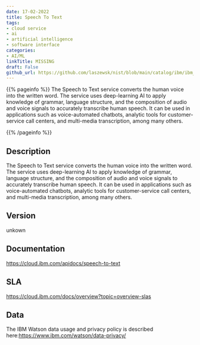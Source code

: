 ```yaml
---
date: 17-02-2022
title: Speech To Text
tags: 
- cloud service
- ai
- artificial intelligence
- software interface
categories: 
- AI/ML
linkTitle: MISSING
draft: False         
github_url: https://github.com/laszewsk/nist/blob/main/catalog/ibm/ibm_speech_to_text.yaml
---
```


{{% pageinfo %}}
The Speech to Text service converts the human voice into the written
word. The service uses deep-learning AI to apply knowledge of
grammar, language structure, and the composition of audio and voice
signals to accurately transcribe human speech. It can be used in
applications such as voice-automated chatbots, analytic tools for
customer-service call centers, and multi-media transcription, among
many others.

{{% /pageinfo %}}

## Description

The Speech to Text service converts the human voice into the written
word. The service uses deep-learning AI to apply knowledge of
grammar, language structure, and the composition of audio and voice
signals to accurately transcribe human speech. It can be used in
applications such as voice-automated chatbots, analytic tools for
customer-service call centers, and multi-media transcription, among
many others.


## Version

unkown

## Documentation

https://cloud.ibm.com/apidocs/speech-to-text

## SLA

https://cloud.ibm.com/docs/overview?topic=overview-slas

## Data

The IBM Watson data usage and privacy policy is described here:https://www.ibm.com/watson/data-privacy/

